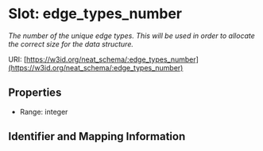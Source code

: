 # Slot: edge_types_number
_The number of the unique edge types. This will be used in order to allocate the correct size for the data structure._


URI: [https://w3id.org/neat_schema/:edge_types_number](https://w3id.org/neat_schema/:edge_types_number)



<!-- no inheritance hierarchy -->


## Properties

 * Range: integer



## Identifier and Mapping Information





